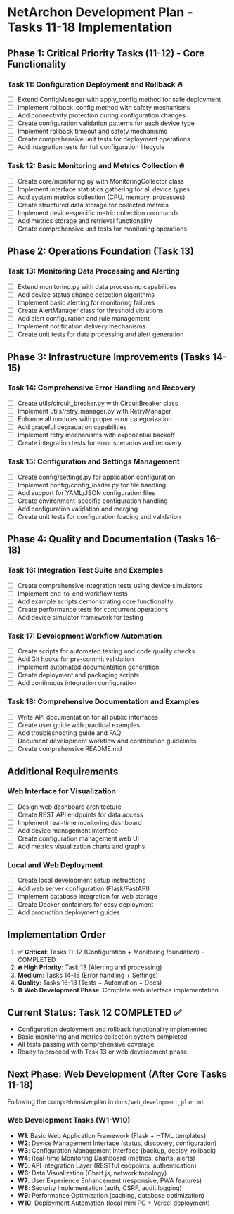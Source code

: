 # NetArchon Development Plan - Tasks 11-18 Implementation

## Phase 1: Critical Priority Tasks (11-12) - Core Functionality

### Task 11: Configuration Deployment and Rollback 🔥
- [ ] Extend ConfigManager with apply_config method for safe deployment
- [ ] Implement rollback_config method with safety mechanisms
- [ ] Add connectivity protection during configuration changes
- [ ] Create configuration validation patterns for each device type
- [ ] Implement rollback timeout and safety mechanisms
- [ ] Create comprehensive unit tests for deployment operations
- [ ] Add integration tests for full configuration lifecycle

### Task 12: Basic Monitoring and Metrics Collection 🔥
- [ ] Create core/monitoring.py with MonitoringCollector class
- [ ] Implement interface statistics gathering for all device types
- [ ] Add system metrics collection (CPU, memory, processes)
- [ ] Create structured data storage for collected metrics
- [ ] Implement device-specific metric collection commands
- [ ] Add metrics storage and retrieval functionality
- [ ] Create comprehensive unit tests for monitoring operations

## Phase 2: Operations Foundation (Task 13)

### Task 13: Monitoring Data Processing and Alerting
- [ ] Extend monitoring.py with data processing capabilities
- [ ] Add device status change detection algorithms
- [ ] Implement basic alerting for monitoring failures
- [ ] Create AlertManager class for threshold violations
- [ ] Add alert configuration and rule management
- [ ] Implement notification delivery mechanisms
- [ ] Create unit tests for data processing and alert generation

## Phase 3: Infrastructure Improvements (Tasks 14-15)

### Task 14: Comprehensive Error Handling and Recovery
- [ ] Create utils/circuit_breaker.py with CircuitBreaker class
- [ ] Implement utils/retry_manager.py with RetryManager
- [ ] Enhance all modules with proper error categorization
- [ ] Add graceful degradation capabilities
- [ ] Implement retry mechanisms with exponential backoff
- [ ] Create integration tests for error scenarios and recovery

### Task 15: Configuration and Settings Management
- [ ] Create config/settings.py for application configuration
- [ ] Implement config/config_loader.py for file handling
- [ ] Add support for YAML/JSON configuration files
- [ ] Create environment-specific configuration handling
- [ ] Add configuration validation and merging
- [ ] Create unit tests for configuration loading and validation

## Phase 4: Quality and Documentation (Tasks 16-18)

### Task 16: Integration Test Suite and Examples
- [ ] Create comprehensive integration tests using device simulators
- [ ] Implement end-to-end workflow tests
- [ ] Add example scripts demonstrating core functionality
- [ ] Create performance tests for concurrent operations
- [ ] Add device simulator framework for testing

### Task 17: Development Workflow Automation
- [ ] Create scripts for automated testing and code quality checks
- [ ] Add Git hooks for pre-commit validation
- [ ] Implement automated documentation generation
- [ ] Create deployment and packaging scripts
- [ ] Add continuous integration configuration

### Task 18: Comprehensive Documentation and Examples
- [ ] Write API documentation for all public interfaces
- [ ] Create user guide with practical examples
- [ ] Add troubleshooting guide and FAQ
- [ ] Document development workflow and contribution guidelines
- [ ] Create comprehensive README.md

## Additional Requirements

### Web Interface for Visualization
- [ ] Design web dashboard architecture
- [ ] Create REST API endpoints for data access
- [ ] Implement real-time monitoring dashboard
- [ ] Add device management interface
- [ ] Create configuration management web UI
- [ ] Add metrics visualization charts and graphs

### Local and Web Deployment
- [ ] Create local development setup instructions
- [ ] Add web server configuration (Flask/FastAPI)
- [ ] Implement database integration for web storage
- [ ] Create Docker containers for easy deployment
- [ ] Add production deployment guides

## Implementation Order
1. **✅ Critical**: Tasks 11-12 (Configuration + Monitoring foundation) - COMPLETED
2. **🔥 High Priority**: Task 13 (Alerting and processing)
3. **Medium**: Tasks 14-15 (Error handling + Settings)
4. **Quality**: Tasks 16-18 (Tests + Automation + Docs)
5. **🌐 Web Development Phase**: Complete web interface implementation

## Current Status: Task 12 COMPLETED ✅
- Configuration deployment and rollback functionality implemented
- Basic monitoring and metrics collection system completed
- All tests passing with comprehensive coverage
- Ready to proceed with Task 13 or web development phase

## Next Phase: Web Development (After Core Tasks 11-18)
Following the comprehensive plan in `docs/web_development_plan.md`:

### Web Development Tasks (W1-W10)
- **W1**: Basic Web Application Framework (Flask + HTML templates)
- **W2**: Device Management Interface (status, discovery, configuration)
- **W3**: Configuration Management Interface (backup, deploy, rollback)
- **W4**: Real-time Monitoring Dashboard (metrics, charts, alerts)
- **W5**: API Integration Layer (RESTful endpoints, authentication)
- **W6**: Data Visualization (Chart.js, network topology)
- **W7**: User Experience Enhancement (responsive, PWA features)
- **W8**: Security Implementation (auth, CSRF, audit logging)
- **W9**: Performance Optimization (caching, database optimization)
- **W10**: Deployment Automation (local mini PC + Vercel deployment)